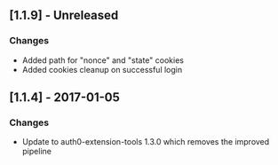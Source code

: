 ## [1.1.9] - Unreleased

### Changes

- Added path for "nonce" and "state" cookies
- Added cookies cleanup on successful login


## [1.1.4] - 2017-01-05

### Changes

- Update to auth0-extension-tools 1.3.0 which removes the improved pipeline
